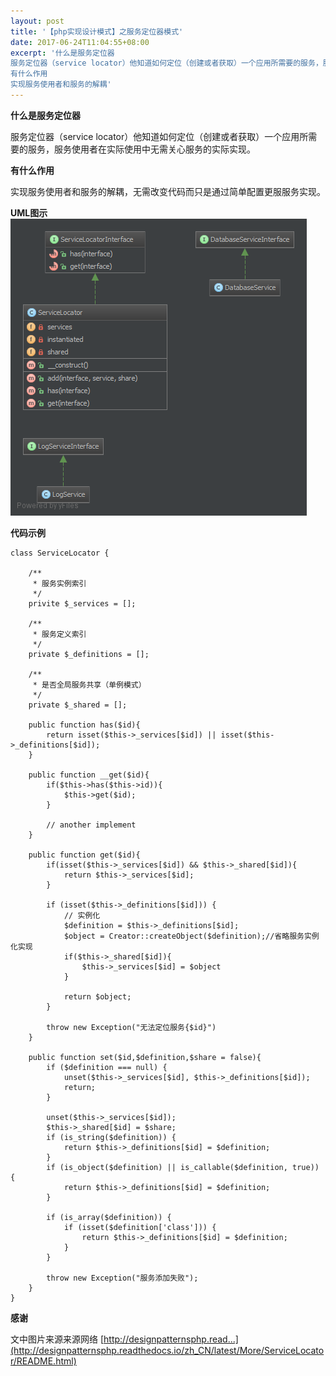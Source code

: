 ```yaml
---  
layout: post  
title: '【php实现设计模式】之服务定位器模式'  
date: 2017-06-24T11:04:55+08:00  
excerpt: '什么是服务定位器
服务定位器（service locator）他知道如何定位（创建或者获取）一个应用所需要的服务，服务使用者在实际使用中无需关心服务的实际实现。
有什么作用
实现服务使用者和服务的解耦'  
---  
```


**什么是服务定位器**

服务定位器（service locator）他知道如何定位（创建或者获取）一个应用所需要的服务，服务使用者在实际使用中无需关心服务的实际实现。

**有什么作用**

实现服务使用者和服务的解耦，无需改变代码而只是通过简单配置更服服务实现。

**UML图示**  
![uml24.png](/blog/files/images/0b4b064a9f639925786f616f5096279d.png "uml24.png")

**代码示例**

```
class ServiceLocator {

    /**
     * 服务实例索引
     */
    privite $_services = [];

    /**
     * 服务定义索引
     */
    private $_definitions = [];
    
    /**
     * 是否全局服务共享（单例模式）
     */
    private $_shared = [];
    
    public function has($id){
        return isset($this->_services[$id]) || isset($this->_definitions[$id]);
    }
    
    public function __get($id){
        if($this->has($this->id)){
            $this->get($id);
        }
        
        // another implement
    }
    
    public function get($id){
        if(isset($this->_services[$id]) && $this->_shared[$id]){
            return $this->_services[$id];
        }
        
        if (isset($this->_definitions[$id])) {
            // 实例化
            $definition = $this->_definitions[$id];
            $object = Creator::createObject($definition);//省略服务实例化实现
            if($this->_shared[$id]){
                $this->_services[$id] = $object
            }
            
            return $object;
        }
        
        throw new Exception("无法定位服务{$id}")
    }
        
    public function set($id,$definition,$share = false){
        if ($definition === null) {
            unset($this->_services[$id], $this->_definitions[$id]);
            return;
        }
        
        unset($this->_services[$id]);
        $this->_shared[$id] = $share;
        if (is_string($definition)) {
            return $this->_definitions[$id] = $definition;
        }
        if (is_object($definition) || is_callable($definition, true)) {
            return $this->_definitions[$id] = $definition;
        }
        
        if (is_array($definition)) {
            if (isset($definition['class'])) {
                return $this->_definitions[$id] = $definition;
            }
        }
        
        throw new Exception("服务添加失败");
    }
}
```

**感谢**

文中图片来源来源网络 [http://designpatternsphp.read...](http://designpatternsphp.readthedocs.io/zh_CN/latest/More/ServiceLocator/README.html)
